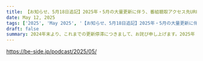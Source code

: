 ```yaml
---
title: 【お知らせ、5月18日追記】2025年・5月の大量更新に伴う、番組聴取アクセス先URLご案内
date: May 12, 2025
tags: ['2025', 'May 2025', '【お知らせ、5月18日追記】2025年・5月の大量更新に伴う、番組聴取アクセス先URLご']
draft: false
summary: 2024年末より、これまでの更新停滞につきまして、お詫び申し上げます。2025年・5月は、番組の大量更新を行っております。これに伴い、ポッドキャストの一覧表示について表示件数に上限がある（最新10件）旨の問題が発生しております。そこで、5月の更新番組は、下記のURLからお聴き頂けますと幸いです。https://be-side.jp/podcast/2025/05/また、5月12日(月)以降の更新予定は●最新回は、収録後の数日内に掲載。「収録日」自体は ビーサイのXアカウント「@be_side_jp」でお知らせしています。●982〜989回（3月から、5月2日までの収録分）は、5月15日(木)〜今月内に掲載。→→【追記】5月18日(日)掲載済です。と計画しております。順不同の更新につきまして、重ねてお詫び申し上げます。今後とも【石川・ホンマ・ぶるんのBe-SIDE Your Life!】をよろしくお願いいたします。ビーサイ　スタッフ一同
---
```


https://be-side.jp/podcast/2025/05/